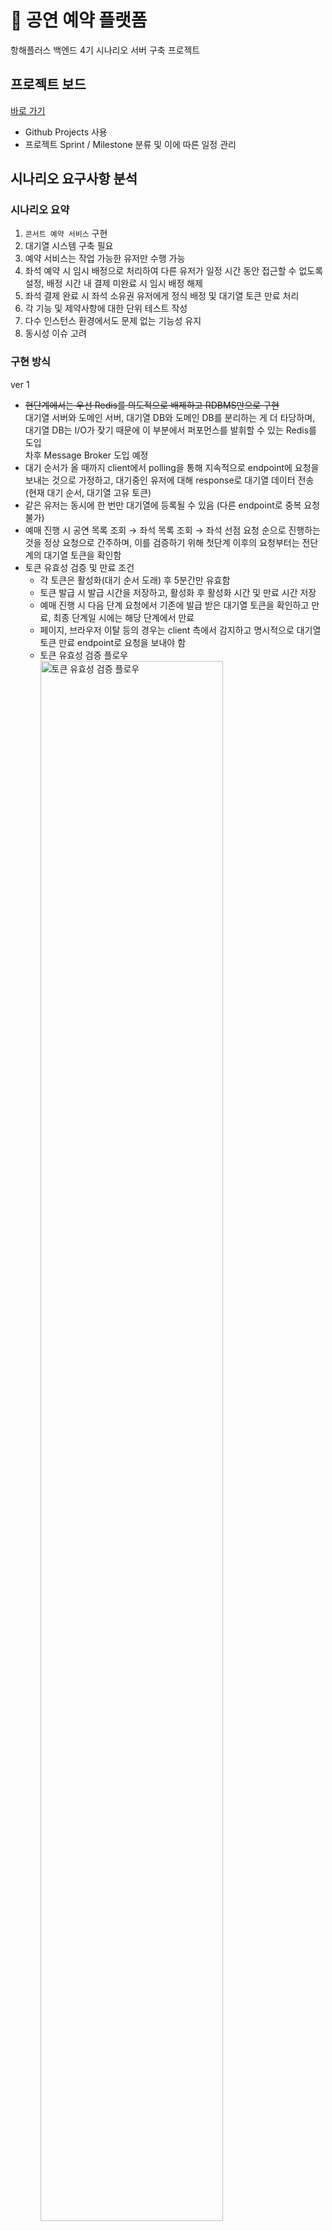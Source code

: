 # 🎫 공연 예약 플랫폼

항해플러스 백엔드 4기 시나리오 서버 구축 프로젝트

## 프로젝트 보드

[바로 가기](https://github.com/users/philosophia-dev/projects/1)

- Github Projects 사용
- 프로젝트 Sprint / Milestone 분류 및 이에 따른 일정 관리

## 시나리오 요구사항 분석

### 시나리오 요약

1. `콘서트 예약 서비스` 구현
1. 대기열 시스템 구축 필요
1. 예약 서비스는 작업 가능한 유저만 수행 가능
1. 좌석 예약 시 임시 배정으로 처리하여 다른 유저가 일정 시간 동안 접근할 수 없도록 설정, 배정 시간 내 결제 미완료 시 임시 배정 해제
1. 좌석 결제 완료 시 좌석 소유권 유저에게 정식 배정 및 대기열 토큰 만료 처리
1. 각 기능 및 제약사항에 대한 단위 테스트 작성
1. 다수 인스턴스 환경에서도 문제 없는 기능성 유지
1. 동시성 이슈 고려

### 구현 방식

ver 1

- ~~현단계에서는 우선 Redis를 의도적으로 배제하고 RDBMS만으로 구현~~<br/>대기열 서버와 도메인 서버, 대기열 DB와 도메인 DB를 분리하는 게 더 타당하며, 대기열 DB는 I/O가 잦기 때문에 이 부분에서 퍼포먼스를 발휘할 수 있는 Redis를 도입<br/>차후 Message Broker 도입 예정
- 대기 순서가 올 때까지 client에서 polling을 통해 지속적으로 endpoint에 요청을 보내는 것으로 가정하고, 대기중인 유저에 대해 response로 대기열 데이터 전송 (현재 대기 순서, 대기열 고유 토큰)
- 같은 유저는 동시에 한 번만 대기열에 등록될 수 있음 (다른 endpoint로 중복 요청 불가)
- 예매 진행 시 공연 목록 조회 → 좌석 목록 조회 → 좌석 선점 요청 순으로 진행하는 것을 정상 요청으로 간주하며, 이를 검증하기 위해 첫단계 이후의 요청부터는 전단계의 대기열 토큰을 확인함
- 토큰 유효성 검증 및 만료 조건
  - 각 토큰은 활성화(대기 순서 도래) 후 5분간만 유효함
  - 토큰 발급 시 발급 시간을 저장하고, 활성화 후 활성화 시간 및 만료 시간 저장
  - 예매 진행 시 다음 단계 요청에서 기존에 발급 받은 대기열 토큰을 확인하고 만료, 최종 단계일 시에는 해당 단계에서 만료
  - 페이지, 브라우저 이탈 등의 경우는 client 측에서 감지하고 명시적으로 대기열 토큰 만료 endpoint로 요청을 보내야 함
  - 토큰 유효성 검증 플로우
    <img src="./docs/assets/flow_chart-ticketing_performances_process_queue.png" alt="토큰 유효성 검증 플로우" width="80%" />

### 시퀀스 다이어그램

- 공연 예매 서비스 이용 시 유저 플로우에 따른 시퀀스

  <img src="./docs/assets/sequence_diagram-ticketing_performances_process.png" alt="공연 예매 서비스 이용 시 유저 플로우에 따른 시퀀스" width="70%" />

- 포인트 서비스 이용 시 유저 플로우에 따른 시퀀스

  <img src="./docs/assets/sequence_diagram-ticketing_performances_process_payment.png" alt="포인트 서비스 이용 시 유저 플로우에 따른 시퀀스" width="50%" />

## ERD

<img src="./docs/assets/ER-Diagram.png" alt="ER Diagram"  width="80%" />

## API 명세

#### 유저 토큰 발급

<details>
 <summary><code>POST</code> <code><b>/signIn</b></code></summary>

모든 API 요청 헤더에 반드시 포함되어야 하는 유저 토큰을 발급한다.
(임의로 유저 토큰을 발급하기 위한 기능이기 때문에 만료 시간, Refresh 등에 관한 규칙은 따로 설정하지 않음.)

##### Parameters

> | name            | in   | type     | data type | description |
> | --------------- | ---- | -------- | --------- | ----------- |
> | body            | body | required | object    |             |
> | » email_address | body | required | string    |             |
> | » password      | body | required | string    |             |

##### Responses

> Status Code **200**
>
> ```json
> {
>   "accessToken": "{USER_ACCESS_TOKEN}"
> }
> ```
>
> Status Code **400**
>
> ```json
> {
>   "message": "<error-message>",
>   "error": "Bad Request",
>   "statusCode": 400
> }
> ```

</details>

---

#### 대기열 토큰 발급

<details>
 <summary><code>POST</code> <code><b>/enqueue</b></code></summary>

대기가 필요한 API를 사용하는 데 필요한 대기열 토큰을 발급한다.

##### Headers

> | name          | required | description                                                         |
> | ------------- | -------- | ------------------------------------------------------------------- |
> | Authorization | true     | 유저가 로그인 시 발급 받은 접근 토큰<br/>Bearer {USER_ACCESS_TOKEN} |

##### Parameters

> | name               | in   | type     | data type | description     |
> | ------------------ | ---- | -------- | --------- | --------------- |
> | body               | body | required | object    |                 |
> | » request_endpoint | body | required | string    | 요청할 endpoint |

##### Responses

> Status Code **200**
>
> ```json
> {
>   "queueToken": "{USER_QUEUE_TOKEN}"
> }
> ```
>
> Status Code **400**
>
> ```json
> {
>   "message": "<error-message>",
>   "error": "Bad Request",
>   "statusCode": 400
> }
> ```

</details>

---

#### 공연 목록 조회

<details>
 <summary><code>GET</code> <code><b>/performaces</b></code> </summary>

공연 전체 목록 및 해당 공연의 일정을 반환한다. 각 일정에는 예매 가능한 좌석의 수를 포함한다.

##### Headers

> | name          | required | description                                                         |
> | ------------- | -------- | ------------------------------------------------------------------- |
> | Authorization | true     | 유저가 로그인 시 발급 받은 접근 토큰<br/>Bearer {USER_ACCESS_TOKEN} |
> | Queue-Token   | true     | 유저가 대기열에 등록하고 받은 토큰<br/>Bearer {USER_QUEUE_TOKEN}    |

##### Parameters

> None

##### Responses

> Status Code **200**
>
> 공연 목록과 함께 대기열 정보를 함께 반환한다.
>
> ```json
> {
>   "data": {
>     "title": "공연 제목",
>     "ticketing_start_date": "2024-04-15T00:00:00.000Z",
>     "stage": {
>       "name": "공연장 이름",
>       "location": "공연장 위치"
>     },
>     "performance_staging_date": [
>       {
>         "id": 1,
>         "staging_date": "2024-05-01T00:00:00.000Z",
>         "reserveable_seats_count": 10
>       }
>     ]
>   },
>   "queue_data": {
>     "id": "{UUID}",
>     "issued_timestamp": 1570543163783,
>     "active_timestamp": 1570543213783,
>     "expire_timestamp": 1570543263783,
>     "rank": 0
>   }
> }
> ```
>
> Status Code **202**
>
> 대기열에 존재하지 않는 유저일 경우 새로 대기열에 추가한 후 대기 정보를 반환한다. 이미 대기열에 존재하는 유저일 경우 현재 대기 정보를 반환한다.
>
> ```json
> {
>   "message": "Please wait for your order to arrive.",
>   "queue_data": {
>     "id": "{UUID}",
>     "issued_timestamp": 1570543163783,
>     "rank": 10
>   },
>   "statusCode": 202
> }
> ```
>
> Status Code **400**
>
> ```json
> {
>   "message": "<error-message>",
>   "error": "Bad Request",
>   "statusCode": 400
> }
> ```
>
> Status Code **401**
>
> ```json
> {
>   "message": "<error-message>",
>   "error": "Unauthorized",
>   "statusCode": 401
> }
> ```

</details>

---

#### 좌석 목록 조회

<details>
<summary><code>GET</code> <code><b>/performance_seats/{performance_staging_date_id}</b></code></summary>

특정 공연 일정의 좌석 목록을 조회한다. 각 좌석의 예매 가능 상태를 포함한다.

##### Headers

> | name          | required | description                                                         |
> | ------------- | -------- | ------------------------------------------------------------------- |
> | Authorization | true     | 유저가 로그인 시 발급 받은 접근 토큰<br/>Bearer {USER_ACCESS_TOKEN} |
> | Queue-Token   | true     | 유저가 대기열에 등록하고 받은 토큰<br/>Bearer {USER_QUEUE_TOKEN}    |

##### Parameters

> | name                        | in   | type     | data type | description              |
> | --------------------------- | ---- | -------- | --------- | ------------------------ |
> | performance_staging_date_id | path | required | string    | 특정 공연 일정의 고유 ID |

##### Responses

> Status Code **200**
>
> 좌석 목록과 함께 대기열 정보를 함께 반환한다.
>
> - reservation_status
>   - "AVAILABLE" : 예매 가능
>   - "TEMPORARY_RESERVED" : 이미 선점되어 있으며 결제 대기중
>   - "RESERVED" : 예매됨
>
> ```json
> {
>   "data": [
>     {
>       "id": 1,
>       "seat_number": "1",
>       "price": 70000,
>       "reservation_status": "AVAILABLE"
>     }
>   ],
>   "queue_data": {
>     "id": "{UUID}",
>     "issued_timestamp": 1570543163783,
>     "active_timestamp": 1570543213783,
>     "expire_timestamp": 1570543263783,
>     "rank": 0
>   }
> }
> ```
>
> Status Code **202**
>
> 대기열에 존재하지 않는 유저일 경우 새로 대기열에 추가한 후 대기 정보를 반환한다. 이미 대기열에 존재하는 유저일 경우 현재 대기 정보를 반환한다.
>
> ```json
> {
>   "message": "Please wait for your order to arrive.",
>   "queue_data": {
>     "id": "{UUID}",
>     "rank": 10
>   },
>   "statusCode": 202
> }
> ```
>
> Status Code **400**
>
> ```json
> {
>   "message": "<error-message>",
>   "error": "Bad Request",
>   "statusCode": 400
> }
> ```
>
> Status Code **401**
>
> ```json
> {
>   "message": "<error-message>",
>   "error": "Unauthorized",
>   "statusCode": 401
> }
> ```

</details>

---

#### 좌석 선점 요청

<details>
<summary><code>PATCH</code> <code><b>/take_performance_seat</b></code></summary>

특정 공연 일정의 특정 좌석을 선점 요청한다.

##### Headers

> | name          | required | description                                                         |
> | ------------- | -------- | ------------------------------------------------------------------- |
> | Authorization | true     | 유저가 로그인 시 발급 받은 접근 토큰<br/>Bearer {USER_ACCESS_TOKEN} |
> | Queue-Token   | true     | 유저가 대기열에 등록하고 받은 토큰<br/>Bearer {USER_QUEUE_TOKEN}    |

##### Parameters

> | name                  | in   | type     | data type | description                          |
> | --------------------- | ---- | -------- | --------- | ------------------------------------ |
> | body                  | body | required | object    |                                      |
> | » performance_seat_id | body | required | string    | 특정 공연 일정의 특정 좌석의 고유 ID |

##### Responses

> Status Code **200**
> 선점 요청 결과와 함께 대기열 정보를 함께 반환한다.
>
> ```json
> {
>   "result": "success",
>   "data": {
>     "seat_number": "1",
>     "price": 70000,
>     "reservation_status": "TEMPORARY_RESERVED"
>   },
>   "queue_data": {
>     "id": "{UUID}",
>     "issued_timestamp": 1570543163783,
>     "active_timestamp": 1570543213783,
>     "expire_timestamp": 1570543263783,
>     "rank": 0
>   }
> }
> ```
>
> Status Code **202**
>
> 대기열에 존재하지 않는 유저일 경우 새로 대기열에 추가한 후 대기 정보를 반환한다. 이미 대기열에 존재하는 유저일 경우 현재 대기 정보를 반환한다.
>
> ```json
> {
>   "message": "Please wait for your order to arrive.",
>   "queue_data": {
>     "id": "{UUID}",
>     "rank": 10
>   },
>   "statusCode": 202
> }
> ```
>
> Status Code **400**
>
> ```json
> {
>   "message": "<error-message>",
>   "error": "Bad Request",
>   "statusCode": 400
> }
> ```
>
> Status Code **401**
>
> ```json
> {
>   "message": "<error-message>",
>   "error": "Unauthorized",
>   "statusCode": 401
> }
> ```

</details>

---

#### 선점하거나 예매한 좌석 목록 조회

<details>
<summary><code>GET</code> <code><b>/reserved_performance_seats</b></code></summary>

유저가 선점하거나 예매한 좌석 목록을 조회한다.

##### Headers

> | name          | required | description                                                         |
> | ------------- | -------- | ------------------------------------------------------------------- |
> | Authorization | true     | 유저가 로그인 시 발급 받은 접근 토큰<br/>Bearer {USER_ACCESS_TOKEN} |

##### Parameters

> None

##### Responses

> Status Code **200**
>
> 유저가 선점하거나 예매한 좌석 목록과 함께 대기열 정보를 함께 반환한다.
>
> ```json
> {
>   "data": {
>     "title": "공연 제목",
>     "ticketing_start_date": "2024-04-15T00:00:00.000Z",
>     "stage": {
>       "name": "공연장 이름",
>       "location": "공연장 위치"
>     },
>     "performance_staging_date": [
>       {
>         "id": 1,
>         "staging_date": "2024-05-01T00:00:00.000Z",
>         "seat": {
>           "id": 1,
>           "seat_number": "1",
>           "price": 70000,
>           "reservation_status": "TEMPORARY_RESERVED"
>         }
>       }
>     ]
>   },
>   "data": [
>     {
>       "id": 1,
>       "seat_number": "1",
>       "price": 70000,
>       "reservation_status": "AVAILABLE"
>     }
>   ],
>   "queue_data": {
>     "id": "{UUID}",
>     "issued_timestamp": 1570543163783,
>     "active_timestamp": 1570543213783,
>     "expire_timestamp": 1570543263783,
>     "rank": 0
>   }
> }
> ```
>
> Status Code **400**
>
> ```json
> {
>   "message": "<error-message>",
>   "error": "Bad Request",
>   "statusCode": 400
> }
> ```
>
> Status Code **401**
>
> ```json
> {
>   "message": "<error-message>",
>   "error": "Unauthorized",
>   "statusCode": 401
> }
> ```

</details>

---

#### 포인트 잔액 조회

<details>
<summary><code>GET</code> <code><b>/cash_balance</b></code></summary>

현재 포인트의 잔액을 조회한다.

##### Headers

> | name          | required | description                                                         |
> | ------------- | -------- | ------------------------------------------------------------------- |
> | Authorization | true     | 유저가 로그인 시 발급 받은 접근 토큰<br/>Bearer {USER_ACCESS_TOKEN} |

##### Parameters

> None

##### Responses

> Status Code **200**
>
> ```json
> {
>   "balance": 100000
> }
> ```
>
> Status Code **400**
>
> ```json
> {
>   "message": "<error-message>",
>   "error": "Bad Request",
>   "statusCode": 400
> }
> ```
>
> Status Code **401**
>
> ```json
> {
>   "message": "<error-message>",
>   "error": "Unauthorized",
>   "statusCode": 401
> }
> ```

</details>

---

#### 포인트 충전

<details>
 <summary><code>POST</code> <code><b>/cash_charge</b></code> </summary>

포인트를 충전한다.

##### Headers

> | name          | required | description                                                         |
> | ------------- | -------- | ------------------------------------------------------------------- |
> | Authorization | true     | 유저가 로그인 시 발급 받은 접근 토큰<br/>Bearer {USER_ACCESS_TOKEN} |

##### Parameters

> | name     | in   | type     | data type | description |
> | -------- | ---- | -------- | --------- | ----------- |
> | body     | body | required | object    |             |
> | » amount | body | required | number    | 충전할 금액 |

##### Responses

> Status Code **201**
> 충전 결과와 함께 충전 후 잔액을 반환한다.
>
> ```json
> {
>   "result": "success",
>   "balance": 120000
> }
> ```
>
> Status Code **400**
>
> ```json
> {
>   "message": "<error-message>",
>   "error": "Bad Request",
>   "statusCode": 400
> }
> ```
>
> Status Code **401**
>
> ```json
> {
>   "message": "<error-message>",
>   "error": "Unauthorized",
>   "statusCode": 401
> }
> ```

</details>

---

#### 포인트 입출금 내역 조회

<details>
<summary><code>GET</code> <code><b>/payment_history</b></code></summary>

포인트의 입출금 내역을 조회한다.

##### Headers

> | name          | required | description                                                         |
> | ------------- | -------- | ------------------------------------------------------------------- |
> | Authorization | true     | 유저가 로그인 시 발급 받은 접근 토큰<br/>Bearer {USER_ACCESS_TOKEN} |

##### Parameters

> None

##### Responses

> Status Code **200**
>
> ```json
> [
>   {
>     "date_created": "2024-04-08T00:00:00.000Z",
>     "amount": 20000,
>     "cause": "CHARGED_BY_USER",
>     "performance_seat_id": Null
>   },
>   {
>     "date_created": "2024-04-08T00:00:00.000Z",
>     "amount": -100000,
>     "cause": "PEYMENT_PERFORMANCE_SEAT",
>     "performance_seat_id": 1
>   }
> ]
> ```
>
> Status Code **400**
>
> ```json
> {
>   "message": "<error-message>",
>   "error": "Bad Request",
>   "statusCode": 400
> }
> ```
>
> Status Code **401**
>
> ```json
> {
>   "message": "<error-message>",
>   "error": "Unauthorized",
>   "statusCode": 401
> }
> ```

</details>

---

#### 좌석 결제

<details>
 <summary><code>POST</code> <code><b>/payment_performance_seat</b></code> </summary>

선점한 좌석을 결제한다.

##### Headers

> | name          | required | description                                                         |
> | ------------- | -------- | ------------------------------------------------------------------- |
> | Authorization | true     | 유저가 로그인 시 발급 받은 접근 토큰<br/>Bearer {USER_ACCESS_TOKEN} |

##### Parameters

> | name                  | in   | type     | data type | description                          |
> | --------------------- | ---- | -------- | --------- | ------------------------------------ |
> | body                  | body | required | object    |                                      |
> | » performance_seat_id | body | required | string    | 특정 공연 일정의 특정 좌석의 고유 ID |

##### Responses

> Status Code **201**
>
> 결제 결과와 결제한 좌석의 ID를 반환한다.
>
> ```json
> {
>   "result": "success",
>   "performance_seat_id": 1
> }
> ```
>
> Status Code **400**
>
> ```json
> {
>   "message": "<error-message>",
>   "error": "Bad Request",
>   "statusCode": 400
> }
> ```
>
> Status Code **401**
>
> ```json
> {
>   "message": "<error-message>",
>   "error": "Unauthorized",
>   "statusCode": 401
> }
> ```

</details>

---

## 기술 스택

- `Backend`
  NestJS, Typescript, TypeORM, Jest, JWT
- `Data`
  PostgreSQL
- `Infra`
  docker, docker-compose
